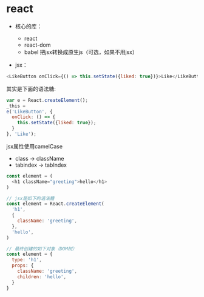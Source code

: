 # react

- 核心的库：

    - react
    - react-dom
    - babel 把jsx转换成原生js（可选，如果不用jsx）

- jsx：

```js
<LikeButton onClick={() => this.setState({liked: true})}>Like</LikeButton>
```

其实是下面的语法糖:

```js
var e = React.createElement();
_this = 
e('LikeButton', {
  onClick: () => {
    this.setState({liked: true});
  }
}, 'Like');
```

jsx属性使用camelCase

- class -> className
- tabindex -> tabIndex

```js
const element = (
  <h1 className="greeting">hello</h1>
)

// jsx是如下的语法糖
const element = React.createElement(
  'h1',
  {
    className: 'greeting',
  },
  'hello',
)

// 最终创建的如下对象（DOM树）
const element = {
  type: 'h1',
  props: {
    className: 'greeting',
    children: 'hello',
  }
}
```

